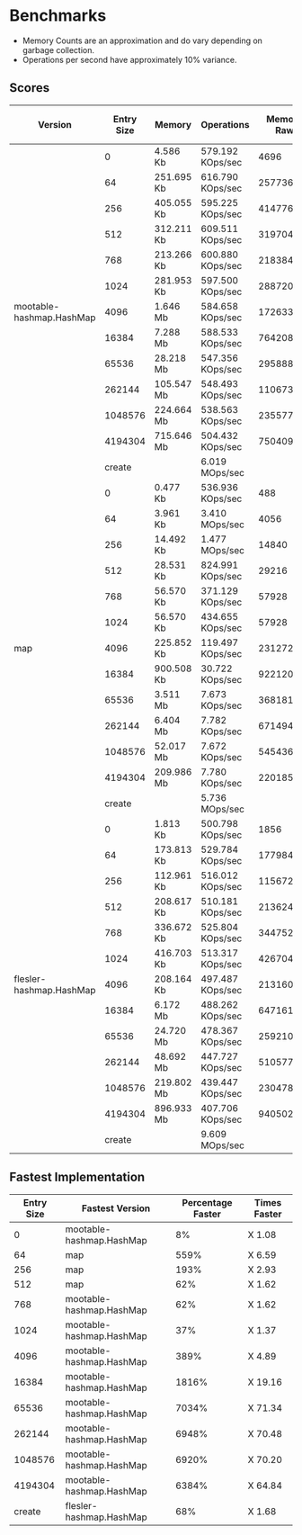 # Benchmarks 

- Memory Counts are an approximation and do vary depending on garbage collection.
- Operations per second have approximately 10% variance.

## Scores

<table>
<thead><tr><th>Version</th><th>Entry Size</th><th>Memory</th><th>Operations</th><th>Memory Raw</th><th>Operations Raw</th><th>Fastest / Slowest</th></tr></thead>
<tbody>
<tr><td rowspan="13">mootable-hashmap.HashMap</td><td>0</td><td>4.586 Kb</td><td>579.192 KOps/sec</td><td>4696</td><td>593093</td><td>fastest</td></tr><tr><td>64</td><td>251.695 Kb</td><td>616.790 KOps/sec</td><td>257736</td><td>631593</td><td></td></tr><tr><td>256</td><td>405.055 Kb</td><td>595.225 KOps/sec</td><td>414776</td><td>609511</td><td></td></tr><tr><td>512</td><td>312.211 Kb</td><td>609.511 KOps/sec</td><td>319704</td><td>624139</td><td></td></tr><tr><td>768</td><td>213.266 Kb</td><td>600.880 KOps/sec</td><td>218384</td><td>615301</td><td>fastest</td></tr><tr><td>1024</td><td>281.953 Kb</td><td>597.500 KOps/sec</td><td>288720</td><td>611840</td><td>fastest</td></tr><tr><td>4096</td><td>1.646 Mb</td><td>584.658 KOps/sec</td><td>1726336</td><td>598689</td><td>fastest</td></tr><tr><td>16384</td><td>7.288 Mb</td><td>588.533 KOps/sec</td><td>7642088</td><td>602658</td><td>fastest</td></tr><tr><td>65536</td><td>28.218 Mb</td><td>547.356 KOps/sec</td><td>29588808</td><td>560493</td><td>fastest</td></tr><tr><td>262144</td><td>105.547 Mb</td><td>548.493 KOps/sec</td><td>110673808</td><td>561657</td><td>fastest</td></tr><tr><td>1048576</td><td>224.664 Mb</td><td>538.563 KOps/sec</td><td>235577400</td><td>551489</td><td>fastest</td></tr><tr><td>4194304</td><td>715.646 Mb</td><td>504.432 KOps/sec</td><td>750409456</td><td>516538</td><td>fastest</td></tr><tr><td>create</td><td></td><td>6.019 MOps/sec</td><td></td><td>6311505</td><td></td></tr>
<tr><td rowspan="13">map</td><td>0</td><td>0.477 Kb</td><td>536.936 KOps/sec</td><td>488</td><td>549823</td><td>slowest</td></tr><tr><td>64</td><td>3.961 Kb</td><td>3.410 MOps/sec</td><td>4056</td><td>3575734</td><td>fastest</td></tr><tr><td>256</td><td>14.492 Kb</td><td>1.477 MOps/sec</td><td>14840</td><td>1548225</td><td>fastest</td></tr><tr><td>512</td><td>28.531 Kb</td><td>824.991 KOps/sec</td><td>29216</td><td>844791</td><td>fastest</td></tr><tr><td>768</td><td>56.570 Kb</td><td>371.129 KOps/sec</td><td>57928</td><td>380036</td><td>slowest</td></tr><tr><td>1024</td><td>56.570 Kb</td><td>434.655 KOps/sec</td><td>57928</td><td>445087</td><td>slowest</td></tr><tr><td>4096</td><td>225.852 Kb</td><td>119.497 KOps/sec</td><td>231272</td><td>122365</td><td>slowest</td></tr><tr><td>16384</td><td>900.508 Kb</td><td>30.722 KOps/sec</td><td>922120</td><td>31459</td><td>slowest</td></tr><tr><td>65536</td><td>3.511 Mb</td><td>7.673 KOps/sec</td><td>3681816</td><td>7857</td><td>slowest</td></tr><tr><td>262144</td><td>6.404 Mb</td><td>7.782 KOps/sec</td><td>6714944</td><td>7969</td><td>slowest</td></tr><tr><td>1048576</td><td>52.017 Mb</td><td>7.672 KOps/sec</td><td>54543656</td><td>7856</td><td>slowest</td></tr><tr><td>4194304</td><td>209.986 Mb</td><td>7.780 KOps/sec</td><td>220185880</td><td>7967</td><td>slowest</td></tr><tr><td>create</td><td></td><td>5.736 MOps/sec</td><td></td><td>6014888</td><td>slowest</td></tr>
<tr><td rowspan="13">flesler-hashmap.HashMap</td><td>0</td><td>1.813 Kb</td><td>500.798 KOps/sec</td><td>1856</td><td>512817</td><td></td></tr><tr><td>64</td><td>173.813 Kb</td><td>529.784 KOps/sec</td><td>177984</td><td>542499</td><td>slowest</td></tr><tr><td>256</td><td>112.961 Kb</td><td>516.012 KOps/sec</td><td>115672</td><td>528396</td><td>slowest</td></tr><tr><td>512</td><td>208.617 Kb</td><td>510.181 KOps/sec</td><td>213624</td><td>522426</td><td>slowest</td></tr><tr><td>768</td><td>336.672 Kb</td><td>525.804 KOps/sec</td><td>344752</td><td>538423</td><td></td></tr><tr><td>1024</td><td>416.703 Kb</td><td>513.317 KOps/sec</td><td>426704</td><td>525636</td><td></td></tr><tr><td>4096</td><td>208.164 Kb</td><td>497.487 KOps/sec</td><td>213160</td><td>509426</td><td></td></tr><tr><td>16384</td><td>6.172 Mb</td><td>488.262 KOps/sec</td><td>6471616</td><td>499980</td><td></td></tr><tr><td>65536</td><td>24.720 Mb</td><td>478.367 KOps/sec</td><td>25921048</td><td>489848</td><td></td></tr><tr><td>262144</td><td>48.692 Mb</td><td>447.727 KOps/sec</td><td>51057768</td><td>458472</td><td></td></tr><tr><td>1048576</td><td>219.802 Mb</td><td>439.447 KOps/sec</td><td>230478736</td><td>449993</td><td></td></tr><tr><td>4194304</td><td>896.933 Mb</td><td>407.706 KOps/sec</td><td>940502728</td><td>417491</td><td></td></tr><tr><td>create</td><td></td><td>9.609 MOps/sec</td><td></td><td>10076006</td><td>fastest</td></tr>
</tbody>
</table>

## Fastest Implementation

<table>
<thead><tr><th>Entry Size</th><th>Fastest Version</th><th>Percentage Faster</th><th>Times Faster</th></tr></thead>
<tbody>
<tr><td>0</td><td>mootable-hashmap.HashMap</td><td>8%</td><td>X 1.08</td></tr><tr><td>64</td><td>map</td><td>559%</td><td>X 6.59</td></tr><tr><td>256</td><td>map</td><td>193%</td><td>X 2.93</td></tr><tr><td>512</td><td>map</td><td>62%</td><td>X 1.62</td></tr><tr><td>768</td><td>mootable-hashmap.HashMap</td><td>62%</td><td>X 1.62</td></tr><tr><td>1024</td><td>mootable-hashmap.HashMap</td><td>37%</td><td>X 1.37</td></tr><tr><td>4096</td><td>mootable-hashmap.HashMap</td><td>389%</td><td>X 4.89</td></tr><tr><td>16384</td><td>mootable-hashmap.HashMap</td><td>1816%</td><td>X 19.16</td></tr><tr><td>65536</td><td>mootable-hashmap.HashMap</td><td>7034%</td><td>X 71.34</td></tr><tr><td>262144</td><td>mootable-hashmap.HashMap</td><td>6948%</td><td>X 70.48</td></tr><tr><td>1048576</td><td>mootable-hashmap.HashMap</td><td>6920%</td><td>X 70.20</td></tr><tr><td>4194304</td><td>mootable-hashmap.HashMap</td><td>6384%</td><td>X 64.84</td></tr><tr><td>create</td><td>flesler-hashmap.HashMap</td><td>68%</td><td>X 1.68</td></tr></tbody>
</table>
